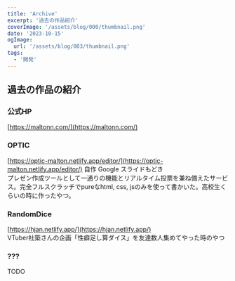 ```yaml
---
title: 'Archive'
excerpt: '過去の作品紹介'
coverImage: '/assets/blog/000/thumbnail.png'
date: '2023-10-15'
ogImage:
  url: '/assets/blog/003/thumbnail.png'
tags:
  - '開発'
---
```


## 過去の作品の紹介

### 公式HP
[https://maltonn.com/](https://maltonn.com/)

### OPTIC
[https://optic-malton.netlify.app/editor/](https://optic-malton.netlify.app/editor/)
自作 Google スライドもどき  
プレゼン作成ツールとして一通りの機能とリアルタイム投票を兼ね備えたサービス。完全フルスクラッチでpureなhtml, css, jsのみを使って書かいた。高校生くらいの時に作ったやつ。

### RandomDice
[https://hjan.netlify.app/](https://hjan.netlify.app/)  
VTuber社築さんの企画「性癖足し算ダイス」を友達数人集めてやった時のやつ

### ???
TODO